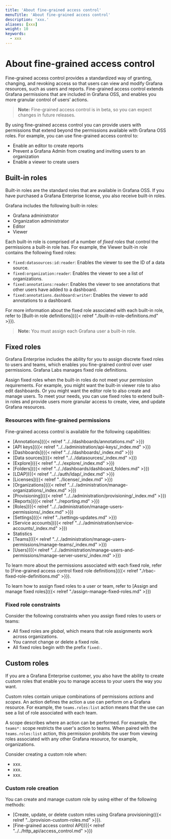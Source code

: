 ```yaml
---
title: 'About fine-grained access control'
menuTitle: 'About fine-grained access control'
description: 'xxx.'
aliases: [xxx]
weight: 10
keywords:
  - xxx
---
```


# About fine-grained access control

Fine-grained access control provides a standardized way of granting, changing, and revoking access so that users can view and modify Grafana resources, such as users and reports.
Fine-grained access control extends Grafana permissions that are included in Grafana OSS, and enables you more granular control of users’ actions.

> **Note:** Fine-grained access control is in beta, so you can expect changes in future releases.

By using fine-grained access control you can provide users with permissions that extend beyond the permissions available with Grafana OSS roles. For example, you can use fine-grained access control to:

- Enable an editor to create reports
- Prevent a Grafana Admin from creating and inviting users to an organization
- Enable a viewer to create users

## Built-in roles

Built-in roles are the standard roles that are available in Grafana OSS. If you have purchased a Grafana Enterprise license, you also receive built-in roles.

Grafana includes the following built-in roles:

- Grafana administrator
- Organization administrator
- Editor
- Viewer

Each built-in role is comprised of a number of _fixed roles_ that control the permissions a built-in role has. For example, the Viewer built-in role contains the following fixed roles:

- `fixed:datasources:id:reader`: Enables the viewer to see the ID of a data source.
- `fixed:organization:reader`: Enables the viewer to see a list of organizations.
- `fixed:annotations:reader`: Enables the viewer to see annotations that other users have added to a dashboard.
- `fixed:annotations.dashboard:writer`: Enables the viewer to add annotations to a dashboard.

For more information about the fixed role associated with each built-in role, refer to [Built-in role definitions]({{< relref "./built-in-role-definitions.md" >}}).

> **Note:** You must assign each Grafana user a built-in role.

## Fixed roles

Grafana Enterprise includes the ability for you to assign discrete fixed roles to users and teams, which enables you fine-grained control over user permissions. Grafana Labs manages fixed role definitions.

Assign fixed roles when the built-in roles do not meet your permission requirements. For example, you might want the built-in viewer role to also edit dashboards. Or you might want the editor role to also create and manage users. To meet your needs, you can use fixed roles to extend built-in roles and provide users more granular access to create, view, and update Grafana resources.

### Resources with fine-grained permissions

Fine-grained access control is available for the following capabilities:

- [Annotations]({{< relref "../../dashboards/annotations.md" >}})
- [API keys]({{< relref "../../administration/api-keys/_index.md" >}})
- [Dashboards]({{< relref "../../dashboards/_index.md" >}})
- [Data sources]({{< relref "../../datasources/_index.md" >}})
- [Explore]({{< relref "../../explore/_index.md" >}})
- [Folders]({{< relref "../../dashboards/dashboard_folders.md" >}})
- [LDAP]({{< relref "../../auth/ldap/_index.md" >}})
- [Licenses]({{< relref "../license/_index.md" >}})
- [Organizations]({{< relref "../../administration/manage-organizations/_index.md" >}})
- [Provisioning]({{< relref "../../administration/provisioning/_index.md" >}})
- [Reports]({{< relref "../reporting.md" >}})
- [Roles]({{< relref "../../administration/manage-users-permissions/_index.md" >}})
- [Settings]({{< relref "../settings-updates.md" >}})
- [Service accounts]({{< relref "../../administration/service-accounts/_index.md" >}})
- Statistics
- [Teams]({{< relref "../../administration/manage-users-permissions/manage-teams/_index.md" >}})
- [Users]({{< relref "../../administration/manage-users-and-permissions/manage-server-users/_index.md" >}})

To learn more about the permissions associated with each fixed role, refer to [Fine-grained access control fixed role definitions]({{< relref "./rbac-fixed-role-definitions.md" >}}).

To learn how to assign fixed roles to a user or team, refer to [Assign and manage fixed roles]({{< relref "./assign-manage-fixed-roles.md" >}})

### Fixed role constraints

Consider the following constraints when you assign fixed roles to users or teams:

- All fixed roles are _global_, which means that role assignments work across organizations.
- You cannot change or delete a fixed role.
- All fixed roles begin with the prefix `fixed:`.

## Custom roles

If you are a Grafana Enterprise customer, you also have the ability to create custom roles that enable you to manage access to your users the way you want.

Custom roles contain unique combinations of permissions _actions_ and _scopes_. An action defines the action a use can perform on a Grafana resource. For example, the `teams.roles:list` action means that the use can see a list of role associated with each team.

A scope describes where an action can be performed. For example, the `teams*:` scope restricts the user's action to teams. When paired with the `teams.roles:list` action, this permission prohibits the user from viewing roles associated with any other Grafana resource, for example, organizations.

Consider creating a custom role when:

- xxx.
- xxx.
- xxx.

### Custom role creation

You can create and manage custom role by using either of the following methods:

- [Create, update, or delete custom roles using Grafana provisioning({{< relref "../provision-custom-roles.md" >}}).
- [Fine-grained access control API]({{< relref "../../http_api/access_control.md" >}})
